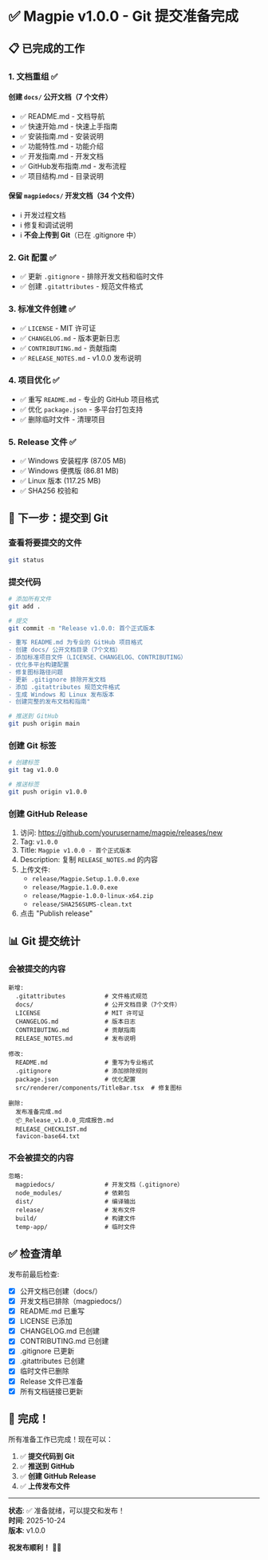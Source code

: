 # ✅ Magpie v1.0.0 - Git 提交准备完成

## 📋 已完成的工作

### 1. 文档重组 ✅

#### 创建 `docs/` 公开文档（7 个文件）
- ✅ README.md - 文档导航
- ✅ 快速开始.md - 快速上手指南
- ✅ 安装指南.md - 安装说明
- ✅ 功能特性.md - 功能介绍
- ✅ 开发指南.md - 开发文档
- ✅ GitHub发布指南.md - 发布流程
- ✅ 项目结构.md - 目录说明

#### 保留 `magpiedocs/` 开发文档（34 个文件）
- ℹ️ 开发过程文档
- ℹ️ 修复和调试说明
- ℹ️ **不会上传到 Git**（已在 .gitignore 中）

### 2. Git 配置 ✅

- ✅ 更新 `.gitignore` - 排除开发文档和临时文件
- ✅ 创建 `.gitattributes` - 规范文件格式

### 3. 标准文件创建 ✅

- ✅ `LICENSE` - MIT 许可证
- ✅ `CHANGELOG.md` - 版本更新日志
- ✅ `CONTRIBUTING.md` - 贡献指南
- ✅ `RELEASE_NOTES.md` - v1.0.0 发布说明

### 4. 项目优化 ✅

- ✅ 重写 `README.md` - 专业的 GitHub 项目格式
- ✅ 优化 `package.json` - 多平台打包支持
- ✅ 删除临时文件 - 清理项目

### 5. Release 文件 ✅

- ✅ Windows 安装程序 (87.05 MB)
- ✅ Windows 便携版 (86.81 MB)
- ✅ Linux 版本 (117.25 MB)
- ✅ SHA256 校验和

## 🚀 下一步：提交到 Git

### 查看将要提交的文件

```bash
git status
```

### 提交代码

```bash
# 添加所有文件
git add .

# 提交
git commit -m "Release v1.0.0: 首个正式版本

- 重写 README.md 为专业的 GitHub 项目格式
- 创建 docs/ 公开文档目录（7个文档）
- 添加标准项目文件（LICENSE、CHANGELOG、CONTRIBUTING）
- 优化多平台构建配置
- 修复图标路径问题
- 更新 .gitignore 排除开发文档
- 添加 .gitattributes 规范文件格式
- 生成 Windows 和 Linux 发布版本
- 创建完整的发布文档和指南"

# 推送到 GitHub
git push origin main
```

### 创建 Git 标签

```bash
# 创建标签
git tag v1.0.0

# 推送标签
git push origin v1.0.0
```

### 创建 GitHub Release

1. 访问: https://github.com/yourusername/magpie/releases/new
2. Tag: `v1.0.0`
3. Title: `Magpie v1.0.0 - 首个正式版本`
4. Description: 复制 `RELEASE_NOTES.md` 的内容
5. 上传文件:
   - `release/Magpie.Setup.1.0.0.exe`
   - `release/Magpie.1.0.0.exe`
   - `release/Magpie-1.0.0-linux-x64.zip`
   - `release/SHA256SUMS-clean.txt`
6. 点击 "Publish release"

## 📊 Git 提交统计

### 会被提交的内容

```
新增:
  .gitattributes           # 文件格式规范
  docs/                    # 公开文档目录（7个文件）
  LICENSE                  # MIT 许可证
  CHANGELOG.md             # 版本日志
  CONTRIBUTING.md          # 贡献指南
  RELEASE_NOTES.md         # 发布说明

修改:
  README.md                # 重写为专业格式
  .gitignore               # 添加排除规则
  package.json             # 优化配置
  src/renderer/components/TitleBar.tsx  # 修复图标

删除:
  发布准备完成.md
  📦_Release_v1.0.0_完成报告.md
  RELEASE_CHECKLIST.md
  favicon-base64.txt
```

### 不会被提交的内容

```
忽略:
  magpiedocs/              # 开发文档（.gitignore）
  node_modules/            # 依赖包
  dist/                    # 编译输出
  release/                 # 发布文件
  build/                   # 构建文件
  temp-app/                # 临时文件
```

## ✅ 检查清单

发布前最后检查:

- [x] 公开文档已创建（docs/）
- [x] 开发文档已排除（magpiedocs/）
- [x] README.md 已重写
- [x] LICENSE 已添加
- [x] CHANGELOG.md 已创建
- [x] CONTRIBUTING.md 已创建
- [x] .gitignore 已更新
- [x] .gitattributes 已创建
- [x] 临时文件已删除
- [x] Release 文件已准备
- [x] 所有文档链接已更新

## 🎉 完成！

所有准备工作已完成！现在可以：

1. ✅ **提交代码到 Git**
2. ✅ **推送到 GitHub**
3. ✅ **创建 GitHub Release**
4. ✅ **上传发布文件**

---

**状态**: ✅ 准备就绪，可以提交和发布！  
**时间**: 2025-10-24  
**版本**: v1.0.0

**祝发布顺利！** 🚀🎊

